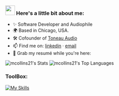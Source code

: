 ### <img src="https://media.giphy.com/media/hvRJCLFzcasrR4ia7z/giphy.gif" width="30px"> Here's a little bit about me:

- ✨ Software Developer and Audiophile
- 🌍 Based in Chicago, USA.
- 🛠️ Cofounder of [Toneau Audio](https://github.com/toneauaudio)
- 📫 Find me on: [linkedin](https://www.linkedin.com/in/michaelcollinswav/) · [email](mailto:mcollins21@luc.edu)
- 📑 Grab my resumé while you're here:

![mcollins21's Stats](https://github-readme-stats.vercel.app/api?username=mcollins21&theme=vue&show_icons=true&hide_border=true&count_private=true)
![mcollins21's Top Languages](https://github-readme-stats.vercel.app/api/top-langs/?username=mcollins21&theme=vue&show_icons=true&hide_border=true)

### ToolBox:

[![My Skills](https://skillicons.dev/icons?i=c,html,java,vim,matlab,ableton,androidstudio)](https://skillicons.dev)


<!---
mcollins21/mcollins21 is a ✨ special ✨ repository because its `README.md` (this file) appears on your GitHub profile.
You can click the Preview link to take a look at your changes.
--->

